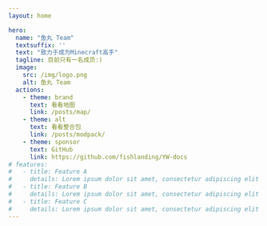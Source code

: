```yaml
---
layout: home

hero:
  name: "鱼丸 Team"
  textsuffix: ''
  text: "致力于成为Minecraft高手"
  tagline: 目前只有一名成员:)
  image:
    src: /img/logo.png
    alt: 鱼丸 Team
  actions:
    - theme: brand
      text: 看看地图
      link: /posts/map/
    - theme: alt
      text: 看看整合包
      link: /posts/modpack/
    - theme: sponsor
      text: GitHub
      link: https://github.com/fishlanding/YW-docs
# features:
#   - title: Feature A
#     details: Lorem ipsum dolor sit amet, consectetur adipiscing elit
#   - title: Feature B
#     details: Lorem ipsum dolor sit amet, consectetur adipiscing elit
#   - title: Feature C
#     details: Lorem ipsum dolor sit amet, consectetur adipiscing elit
---
```


<HomeUnderline />
<confetti />
<Home />
<busuanzi />
